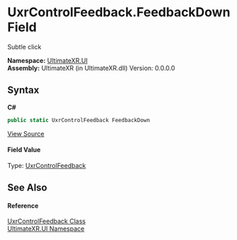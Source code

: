 # UxrControlFeedback.FeedbackDown Field
 

Subtle click

**Namespace:**&nbsp;<a href="N_UltimateXR_UI">UltimateXR.UI</a><br />**Assembly:**&nbsp;UltimateXR (in UltimateXR.dll) Version: 0.0.0.0

## Syntax

**C#**<br />
``` C#
public static UxrControlFeedback FeedbackDown
```

<a href="UltimateXR/Scripts/UI/UxrControlFeedback.cs" rel="noopener noreferrer" title="View the source code">View Source</a><br />

#### Field Value
Type: <a href="T_UltimateXR_UI_UxrControlFeedback">UxrControlFeedback</a>

## See Also


#### Reference
<a href="T_UltimateXR_UI_UxrControlFeedback">UxrControlFeedback Class</a><br /><a href="N_UltimateXR_UI">UltimateXR.UI Namespace</a><br />